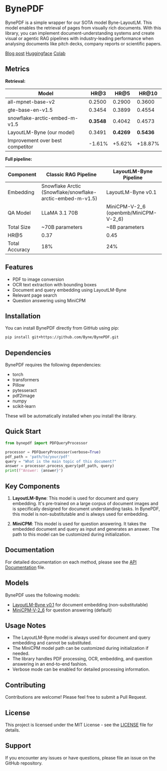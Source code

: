 # BynePDF

BynePDF is a simple wrapper for our SOTA model Byne-LayoutLM. This model enables the retrieval of pages from visually rich documents. 
With this library, you can implement document-understanding systems and create visual or agentic RAG pipelines with industry-leading performance when analysing documents like pitch decks, company reports or scientific papers.

[Blog post](https://blog.bynedocs.com/layoutlm-byne-v0.1-beta-launch)
[Huggingface](https://huggingface.co/Byne/LayoutLM-Byne-v0.1)
[Colab](https://colab.research.google.com/drive/1YkPtCOrXdDMTv_gm14VoZeofJoNRotzO?authuser=1#scrollTo=F7UqOgtY_MjK)

## Metrics
**Retrieval:**

| Model                           | HR@3           | HR@5           | HR@10          |
|---------------------------------|----------------|----------------|----------------|
| all-mpnet-base-v2               | 0.2500         | 0.2900         | 0.3600         |
| gte-base-en-v1.5                | 0.3454         | 0.3899         | 0.4554         |
| snowflake-arctic-embed-m-v1.5   | **0.3548**     | 0.4042         | 0.4573         |
| LayoutLM-Byne (our model)       | 0.3491         | **0.4269**     | **0.5436**     |
| Improvement over best competitor| -1.61%         | +5.62%         | +18.87%        |

**Full pipeline:**

| Component      | Classic RAG Pipeline                                       | LayoutLM-Byne Pipeline                |
|----------------|------------------------------------------------------------|---------------------------------------|
| Embedding      | Snowflake Arctic (Snowflake/snowflake-arctic-embed-m-v1.5) | LayoutLM-Byne v0.1                    |
| QA Model       | LLaMA 3.1 70B                                              | MiniCPM-V-2_6 (openbmb/MiniCPM-V-2_6) |
| Total Size     | ~70B parameters                                            | ~8B parameters                        |
| HR@5           | 0.37                                                       | 0.45                                  |
| Total Accuracy | 18%                                                        | 24%                                   |


## Features

- PDF to image conversion
- OCR text extraction with bounding boxes
- Document and query embedding using LayoutLM-Byne
- Relevant page search
- Question answering using MiniCPM

## Installation

You can install BynePDF directly from GitHub using pip:

```bash
pip install git+https://github.com/Byne/BynePDF.git
```

## Dependencies

BynePDF requires the following dependencies:

- torch
- transformers
- Pillow
- pytesseract
- pdf2image
- numpy
- scikit-learn

These will be automatically installed when you install the library.

## Quick Start

```python
from bynepdf import PDFQueryProcessor

processor = PDFQueryProcessor(verbose=True)
pdf_path = 'path/to/your/pdf'
query = "What is the main topic of this document?"
answer = processor.process_query(pdf_path, query)
print(f"Answer: {answer}")
```

## Key Components

1. **LayoutLM-Byne**: This model is used for document and query embedding. It's pre-trained on a large corpus of document images and is specifically designed for document understanding tasks. In BynePDF, this model is non-substitutable and is always used for embedding.

2. **MiniCPM**: This model is used for question answering. It takes the embedded document and query as input and generates an answer. The path to this model can be customized during initialization.

## Documentation

For detailed documentation on each method, please see the [API Documentation](docs/API.md) file.

## Models

BynePDF uses the following models:

- [LayoutLM-Byne v0.1](https://huggingface.co/Byne/LayoutLM-Byne-v0.1) for document embedding (non-substitutable)
- [MiniCPM-V-2_6](https://huggingface.co/openbmb/MiniCPM-V-2_6) for question answering (default)

## Usage Notes

- The LayoutLM-Byne model is always used for document and query embedding and cannot be substituted.
- The MiniCPM model path can be customized during initialization if needed.
- The library handles PDF processing, OCR, embedding, and question answering in an end-to-end fashion.
- Verbose mode can be enabled for detailed processing information.

## Contributing

Contributions are welcome! Please feel free to submit a Pull Request.

## License

This project is licensed under the MIT License - see the [LICENSE](LICENSE) file for details.

## Support

If you encounter any issues or have questions, please file an issue on the GitHub repository.